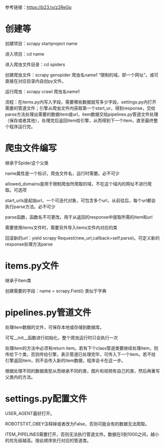 参考链接：https://b23.tv/z2ReGp

# 创建等

创建项目：scrapy startproject name

进入项目：cd name

进入爬虫文件目录：cd spiders

创建爬虫文件：scrapy genspider 爬虫名name1 “限制的域，即一个网址”。或可直接在对应目录内自创py文件。

运行爬虫：scrapy crawl 爬虫名name1

流程：在items.py内写入字段，需要哪些数据就写多少字段，settings.py内打开需要的管道文件；引擎从爬虫文件内获取第一个start_ur，得到response，交给parse方法处理出需要的数据item或url，item数据交给pipelines.py管道文件处理（保存或者其他），处理完后返回item给引擎，从而得到下一个item，直至最终整个程序运行完。

# 爬虫文件编写

继承于Spider这个父类

name属性是一个标识，爬虫文件名，运行时需要。必不可少

allowed_domains是用于限制爬虫所爬取的域，不在这个域内的网址不进行爬取。可选项

start_urls是起始url，一个可迭代对象，可包含多个url，从前往后，每个url都会执行parse方法。必不可少

parse函数，函数名不可更改。用于从返回的response中提取所需的item和url

需要使用items文件时，需要另外导入items文件内对应的类

回滚新的url：yield scrapy Request(new_url,callback=self.parse)。可定义新的response处理方法parse


# items.py文件

继承于Item类

创建需要的字段：name = scrapy.Field()	类似于字典


# pipelines.py管道文件

处理item数据的文件，可保存本地或存储到数据库。

可写__init__函数进行初始化，整个爬虫运行时只会执行一次

处理item的方法中必须有return item。若有下个class管道类要继续处理item，则传给下个类，否则传给引擎，表示管道已处理完毕，可传入下一个item。若不给引擎返回item，则不会传入新的item数据，程序会卡在这一步。

根据处理不同的数据类型从而继承不同的类，图片和视频有自己的类，然后再重写父类内的方法。


# settings.py配置文件

USER_AGENT最好打开。

ROBOTSTXT_OBEY注释掉或者改为False，否则可能会有的数据无法爬取。

ITEM_PIPELINES需要打开，否则无法执行管道文件。数据在0到1000之间，越小的优先级越高。按此顺序执行对应的管道类。